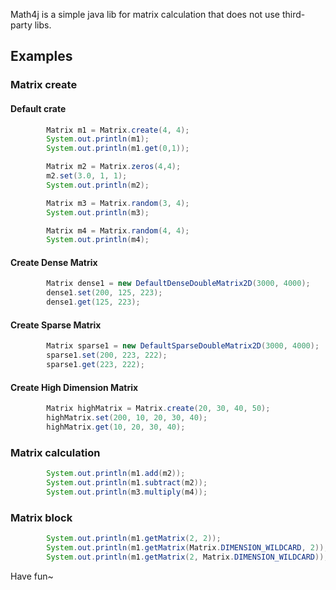 Math4j is a simple java lib for matrix calculation that does not use third-party libs.

## Examples
### Matrix create
#### Default crate
```java
        Matrix m1 = Matrix.create(4, 4);
        System.out.println(m1);
        System.out.println(m1.get(0,1));

        Matrix m2 = Matrix.zeros(4,4);
        m2.set(3.0, 1, 1);
        System.out.println(m2);

        Matrix m3 = Matrix.random(3, 4);
        System.out.println(m3);

        Matrix m4 = Matrix.random(4, 4);
        System.out.println(m4);
```

#### Create Dense Matrix
```java
        Matrix dense1 = new DefaultDenseDoubleMatrix2D(3000, 4000);
        dense1.set(200, 125, 223);
        dense1.get(125, 223);
```

#### Create Sparse Matrix
```java
        Matrix sparse1 = new DefaultSparseDoubleMatrix2D(3000, 4000);
        sparse1.set(200, 223, 222);
        sparse1.get(223, 222);
```

#### Create High Dimension Matrix
```java
        Matrix highMatrix = Matrix.create(20, 30, 40, 50);
        highMatrix.set(200, 10, 20, 30, 40);
        highMatrix.get(10, 20, 30, 40);
```

### Matrix calculation
```java
        System.out.println(m1.add(m2));
        System.out.println(m1.subtract(m2));
        System.out.println(m3.multiply(m4));
```

### Matrix block
```java
        System.out.println(m1.getMatrix(2, 2));
        System.out.println(m1.getMatrix(Matrix.DIMENSION_WILDCARD, 2)); // get the third cols
        System.out.println(m1.getMatrix(2, Matrix.DIMENSION_WILDCARD)); // get the third rows
```

Have fun~